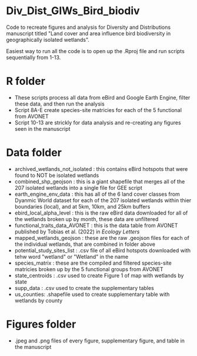 # Div_Dist_GIWs_Bird_biodiv
Code to recreate figures and analysis for Diversity and Distributions manuscript titled "Land cover and area influence bird biodiversity in geographically isolated wetlands".

Easiest way to run all the code is to open up the .Rproj file and run scripts sequentially from 1-13.

# R folder
  - These scripts process all data from eBird and Google Earth Engine, filter these data, and then run the analysis
  - Script 8A-E create species-site matricies for each of the 5 functional from AVONET
  - Script 10-13 are strickly for data analysis and re-creating any figures seen in the manuscript

# Data folder
  - archived_wetlands_not_isolated : this contains eBird hotspots that were found to NOT be isolated wetlands
  - combined_shp_geojson : this is a giant shapefile that merges all of the 207 isolated wetlands into a single file for GEE script
  - earth_engine_env_data : this has all of the 6 land cover classes from Dyanmic World dataset for each of the 207 isolated wetlands within thier boundaries (local), and at 5km, 10km, and 25km buffers
  - ebird_local_alpha_level : this is the raw eBird data downloaded for all of the wetlands broken up by month, these data are unfiltered
  - functional_traits_data_AVONET : this is the data table from AVONET published by Tobias et al. (2022) in *Ecology Letters*
  - mapped_wetlands_geojson : these are the raw .geojson files for each of the individual wetlands, that are combined in folder above
  - potential_study_sites_list : .csv file of all eBird hotspots downloaded with tehw word "wetland" or "Wetland" in the name
  - species_matrix : these are the compiled and filtered species-site matricies broken up by the 5 functional groups from AVONET
  - state_centroids : .csv used to create Figure 1 of map with wetlands by state
  - supp_data : .csv used to create the supplementary tables
  - us_counties: .shapefile used to create supplementary table with wetlands by county

# Figures folder
  - .jpeg and .png files of every figure, supplementary figure, and table in the manuscript
